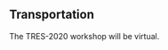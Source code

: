 ## Transportation

The TRES-2020 workshop will be virtual.

<!--

St. John's University is located northwest of Minneapolis, MN, about 90 minutes from the Minneapolis-St. Paul International Airport (MSP).  MSP is serviced by many airlines and is a Delta Airlines hub.

- **Shuttle service:** Groome Transportation provides shuttle service to St. John's.  This [link](https://groometransportation.com/minneapolis-st-paul-airport/st-cloud/) goes directly to the website location for reservations.
- **Rental car:** The university campus has free parking.  US Interstate Highway 94 (I94) from Minneapolis has an exit for St. John's.  
- **[Ride Sharing](Ride_sharing.md)**

-->

